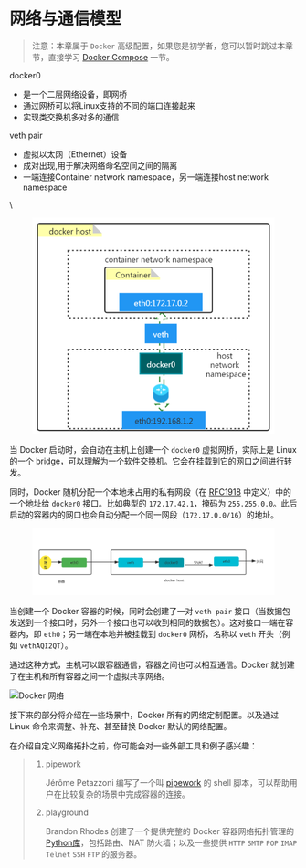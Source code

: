 # 网络与通信模型

> 注意：本章属于 `Docker` 高级配置，如果您是初学者，您可以暂时跳过本章节，直接学习 [Docker Compose](../compose/) 一节。

docker0

* 是一个二层网络设备，即网桥
* 通过网桥可以将Linux支持的不同的端口连接起来
* 实现类交换机多对多的通信

veth pair

* 虚拟以太网（Ethernet）设备
* 成对出现,用于解决网络命名空间之间的隔离
* 一端连接Container network namespace，另一端连接host network namespace

\


<figure><img src="../../.gitbook/assets/image (8) (1) (1) (1) (1).png" alt=""><figcaption></figcaption></figure>

当 Docker 启动时，会自动在主机上创建一个 `docker0` 虚拟网桥，实际上是 Linux 的一个 bridge，可以理解为一个软件交换机。它会在挂载到它的网口之间进行转发。

同时，Docker 随机分配一个本地未占用的私有网段（在 [RFC1918](https://datatracker.ietf.org/doc/html/rfc1918) 中定义）中的一个地址给 `docker0` 接口。比如典型的 `172.17.42.1`，掩码为 `255.255.0.0`。此后启动的容器内的网口也会自动分配一个同一网段（`172.17.0.0/16`）的地址。

<figure><img src="../../.gitbook/assets/image (9) (1) (1) (1) (1).png" alt=""><figcaption></figcaption></figure>

当创建一个 Docker 容器的时候，同时会创建了一对 `veth pair` 接口（当数据包发送到一个接口时，另外一个接口也可以收到相同的数据包）。这对接口一端在容器内，即 `eth0`；另一端在本地并被挂载到 `docker0` 网桥，名称以 `veth` 开头（例如 `vethAQI2QT`）。

通过这种方式，主机可以跟容器通信，容器之间也可以相互通信。Docker 就创建了在主机和所有容器之间一个虚拟共享网络。

![Docker 网络](../../advanced\_network/\_images/network.png)

接下来的部分将介绍在一些场景中，Docker 所有的网络定制配置。以及通过 Linux 命令来调整、补充、甚至替换 Docker 默认的网络配置。



在介绍自定义网络拓扑之前，你可能会对一些外部工具和例子感兴趣：

> 1.  pipework
>
>     Jérôme Petazzoni 编写了一个叫 [pipework](https://github.com/jpetazzo/pipework) 的 shell 脚本，可以帮助用户在比较复杂的场景中完成容器的连接。
> 2.  playground
>
>     Brandon Rhodes 创建了一个提供完整的 Docker 容器网络拓扑管理的 [Python库](https://github.com/brandon-rhodes/fopnp/tree/m/playground)，包括路由、NAT 防火墙；以及一些提供 `HTTP` `SMTP` `POP` `IMAP` `Telnet` `SSH` `FTP` 的服务器。
